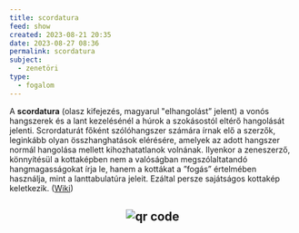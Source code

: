 ```yaml
---
title: scordatura
feed: show
created: 2023-08-21 20:35
date: 2023-08-27 08:36
permalink: scordatura
subject:
  - zenetöri
type:
  - fogalom
---
```


A **scordatura** (olasz kifejezés, magyarul "elhangolást” jelent) a vonós hangszerek és a lant kezelésénél a húrok a szokásostól eltérő hangolását jelenti. Scrordaturát főként szólóhangszer számára írnak elő a szerzők, leginkább olyan összhanghatások elérésére, amelyek az adott hangszer normál hangolása mellett kihozhatatlanok volnának. Ilyenkor a zeneszerző, könnyítésül a kottaképben nem a valóságban megszólaltatandó hangmagasságokat írja le, hanem a kottákat a ”fogás” értelmében használja, mint a lanttabulatúra jeleit. Ezáltal persze sajátságos kottakép keletkezik. ([Wiki](https://www.wikiwand.com/hu/Scordatura))



## <p style="text-align: center;"><img src="https://chart.googleapis.com/chart?cht=qr&chl=https://notes.andrasdenes.com/scordatura&chs=180x180&choe=UTF-8&chld=L|2" alt="qr code"></p>

